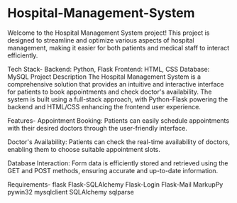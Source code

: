 # Hospital-Management-System

Welcome to the Hospital Management System project! This project is designed to streamline and optimize various aspects of hospital management, making it easier for both patients and medical staff to interact efficiently.

Tech Stack-
Backend: Python, Flask
Frontend: HTML, CSS
Database: MySQL
Project Description
The Hospital Management System is a comprehensive solution that provides an intuitive and interactive interface for patients to book appointments and check doctor's availability. The system is built using a full-stack approach, with Python-Flask powering the backend and HTML/CSS enhancing the frontend user experience.

Features-
Appointment Booking: Patients can easily schedule appointments with their desired doctors through the user-friendly interface.

Doctor's Availability: Patients can check the real-time availability of doctors, enabling them to choose suitable appointment slots.

Database Interaction: Form data is efficiently stored and retrieved using the GET and POST methods, ensuring accurate and up-to-date information.

Requirements-
flask
Flask-SQLAlchemy
Flask-Login
Flask-Mail
MarkupPy
pywin32
mysqlclient
SQLAlchemy
sqlparse
